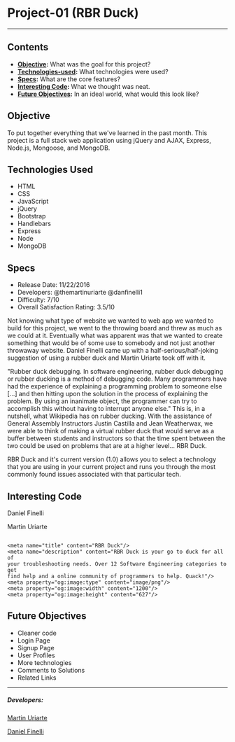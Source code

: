 # Project-01 (RBR Duck)
---
## Contents

* **[Objective](#Objective):** What was the goal for this project?
* **[Technologies-used](#technologies-used):** What technologies were used?
* **[Specs](#specs):** What are the core features?
* **[Interesting Code](#interesting-code):** What we thought was neat.
* **[Future Objectives](#future-objectives):** In an ideal world, what would this look like?

## Objective

To put together everything that we've learned in the past month. This project is a full stack web application using jQuery and AJAX, Express, Node.js, Mongoose, and MongoDB.

## Technologies Used

* HTML
* CSS
* JavaScript
* jQuery
* Bootstrap
* Handlebars
* Express
* Node
* MongoDB

## Specs

* Release Date: 11/22/2016
* Developers: @themartinuriarte @danfinelli1
* Difficulty: 7/10
* Overall Satisfaction Rating: 3.5/10

Not knowing what type of website we wanted to web app we wanted to build for this project, we went to the throwing board and threw as much as we could at it. Eventually what was apparent was that we wanted to create something that would be of some use to somebody and not just another throwaway website. Daniel Finelli came up with a half-serious/half-joking suggestion of using a rubber duck and Martin Uriarte took off with it.

"Rubber duck debugging. In software engineering, rubber duck debugging or rubber ducking is a method of debugging code. Many programmers have had the experience of explaining a programming problem to someone else [...] and then hitting upon the solution in the process of explaining the problem. By using an inanimate object, the programmer can try to accomplish this without having to interrupt anyone else." This is, in a nutshell, what Wikipedia has on rubber ducking. With the assistance of General Assembly Instructors Justin Castilla and Jean Weatherwax, we were able to think of making a virtual rubber duck that would serve as a buffer between students and instructors so that the time spent between the two could be used on problems that are at a higher level... RBR Duck.

RBR Duck and it's current version (1.0) allows you to select a technology that you are using in your current project and runs you through the most commonly found issues associated with that particular tech.

## Interesting Code

Daniel Finelli

Martin Uriarte

```

<meta name="title" content="RBR Duck"/>
<meta name="description" content="RBR Duck is your go to duck for all of
your troubleshooting needs. Over 12 Software Engineering categories to get
find help and a online community of programmers to help. Quack!"/>
<meta property="og:image:type" content="image/png"/>
<meta property="og:image:width" content="1200"/>
<meta property="og:image:height" content="627"/>

```

## Future Objectives

* Cleaner code
* Login Page
* Signup Page
* User Profiles
* More technologies
* Comments to Solutions
* Related Links

---

##### Developers:

<a href="http://www.github.com/TheMartinUriarte">Martin Uriarte</a>

<a href="http://www.github.com/danfinelli1">Daniel Finelli</a>
